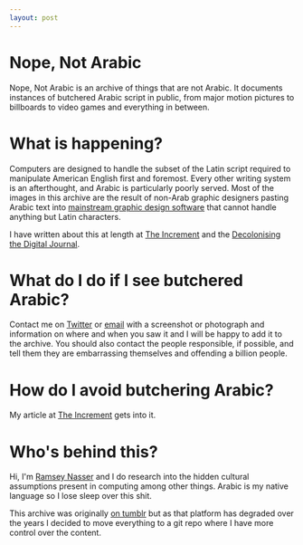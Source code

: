 ```yaml
---
layout: post
---
```


# Nope, Not Arabic
Nope, Not Arabic is an archive of things that are not Arabic. It documents
instances of butchered Arabic script in public, from major motion pictures to
billboards to video games and everything in between.

# What is happening?
Computers are designed to handle the subset of the Latin script required to
manipulate American English first and foremost. Every other writing system is an
afterthought, and Arabic is particularly poorly served. Most of the images in
this archive are the result of non-Arab graphic designers pasting Arabic text
into [mainstream graphic design software](https://www.adobe.com) that cannot
handle anything but Latin characters.

I have written about this at length at [The Increment](https://increment.com/programming-languages/unplain-text-primer-on-non-latin/) and the [Decolonising the Digital Journal](http://ojs.decolonising.digital/index.php/decolonising_digital/article/view/PersonalComputer).

# What do I do if I see butchered Arabic?
Contact me on [Twitter](https://twitter.com/ra) or [email](mailto:ram@nas.sr)
with a screenshot or photograph and information on where and when you saw it and
I will be happy to add it to the archive. You should also contact the people 
responsible, if possible, and tell them they are embarrassing themselves and
offending a billion people.

# How do I avoid butchering Arabic?
My article at [The Increment](https://increment.com/programming-languages/unplain-text-primer-on-non-latin/)
gets into it.

# Who's behind this?
Hi, I'm [Ramsey Nasser](http://nas.sr/) and I do research into the hidden
cultural assumptions present in computing among other things. Arabic is my
native language so I lose sleep over this shit.

This archive was originally [on tumblr](https://nopenotarabic.tumblr.com) but as
that platform has degraded over the years I decided to move everything to a git
repo where I have more control over the content.